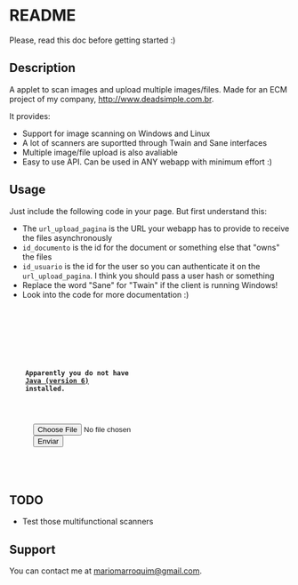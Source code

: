 README
======

Please, read this doc before getting started :)

Description
-----------

A applet to scan images and upload multiple images/files. Made for an ECM
project of my company, http://www.deadsimple.com.br.

It provides:

* Support for image scanning on Windows and Linux
* A lot of scanners are suportted through Twain and Sane interfaces
* Multiple image/file upload is also avaliable
* Easy to use API. Can be used in ANY webapp with minimum effort :)

Usage
-----

Just include the following code in your page. But first understand this:

* The `url_upload_pagina` is the URL your webapp has to provide to receive the files asynchronously
* `id_documento` is the id for the document or something else that "owns" the files
* `id_usuario` is the id for the user so you can authenticate it on the `url_upload_pagina`. I think you should pass a user hash or something
* Replace the word "Sane" for "Twain" if the client is running Windows!
* Look into the code for more documentation :)

<pre><code>
<applet code="SaneGedScanner.class" archive="sane_applet.jar, sane.jar" codebase="/" width="659" height="35">
  <param name="url_upload_pagina" value="http://XXX.com/document/upload"/>
  <param name="id_documento" value="34351"/>
  <param name="id_usuario" value="635"/>
  <param name="alinhamento" value="centralizado"/>

  <strong>
    Apparently you do not have
    <a href="http://www.java.com/pt_BR/download/" target="_blank">Java (version 6)</a>
    installed.
  </strong>

  <form accept-charset="UTF-8" action="http://XXX.com/document/upload?id_documento=34351&amp;id_usuario=635" 
    enctype="multipart/form-data" 
    method="post">
      <input id="upload" name="upload" type="file"/>
      <input name="commit" type="submit" value="Enviar"/>
  </form>
</applet>
</pre></code>  

TODO
----

* Test those multifunctional scanners

Support
-------

You can contact me at mariomarroquim@gmail.com.